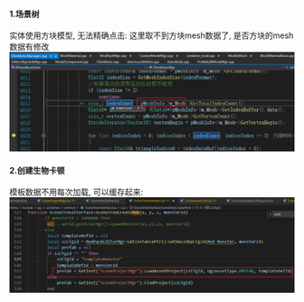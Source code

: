 #### 1.场景树
实体使用方块模型, 无法精确点击:
这里取不到方块mesh数据了, 是否方块的mesh数据有修改
![](../Source/Image/2024-12-11-15-50-22.png)

#### 2.创建生物卡顿
模板数据不用每次加载, 可以缓存起来:
![](./Source/Image/2025-01-02-19-51-58.png)

